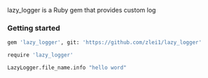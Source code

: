 lazy_logger is a Ruby gem that provides custom log

### Getting started

```sh
gem 'lazy_logger', git: 'https://github.com/zlei1/lazy_logger'

require 'lazy_logger'

LazyLogger.file_name.info "hello word"
```
